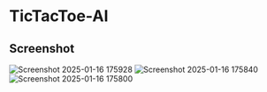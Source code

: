 # TicTacToe-AI
## Screenshot
![Screenshot 2025-01-16 175928](https://github.com/user-attachments/assets/487e845e-17f4-40b7-81da-15b322e619c1)
![Screenshot 2025-01-16 175840](https://github.com/user-attachments/assets/23a09055-c8d7-4130-ad69-f0ad874237a3)
![Screenshot 2025-01-16 175800](https://github.com/user-attachments/assets/5c701e15-b3cb-44e3-a148-852e6bbd9058)
